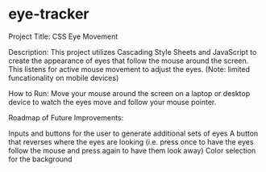 # eye-tracker
Project Title: CSS Eye Movement

Description: This project utilizes Cascading Style Sheets and JavaScript to create the appearance of eyes that follow the mouse around the screen. This listens for active mouse movement to adjust the eyes. (Note: limited funcationality on mobile devices)

How to Run: Move your mouse around the screen on a laptop or desktop device to watch the eyes move and follow your mouse pointer.

Roadmap of Future Improvements:

Inputs and buttons for the user to generate additional sets of eyes
A button that reverses where the eyes are looking (i.e. press once to have the eyes follow the mouse and press again to have them look away)
Color selection for the background
